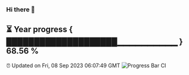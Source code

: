 ### Hi there 👋
⏳ Year progress { ████████████████████▁▁▁▁▁▁▁▁▁▁ } 68.56 %
---
⏰ Updated on Fri, 08 Sep 2023 06:07:49 GMT
![Progress Bar CI](https://github.com/Moyi321/Moyi321/workflows/Progress%20Bar%20CI/badge.svg)
